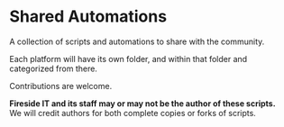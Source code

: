 # Shared Automations

A collection of scripts and automations to share with the community.  

Each platform will have its own folder, and within that folder and categorized from there.

Contributions are welcome.

**Fireside IT and its staff may or may not be the author of these scripts.**  
We will credit authors for both complete copies or forks of scripts.  
